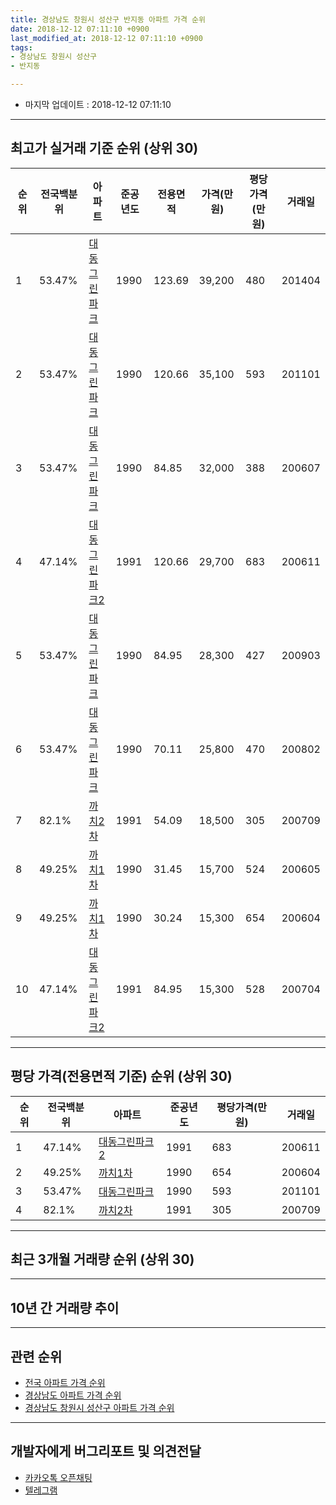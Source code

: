 ```yaml
---
title: 경상남도 창원시 성산구 반지동 아파트 가격 순위
date: 2018-12-12 07:11:10 +0900
last_modified_at: 2018-12-12 07:11:10 +0900
tags:
- 경상남도 창원시 성산구
- 반지동

---
```


* 마지막 업데이트 : 2018-12-12 07:11:10

---

## 최고가 실거래 기준 순위 (상위 30)


|순위|전국백분위|아파트|준공년도|전용면적|가격(만원)|평당가격(만원)|거래일|
|---|---|---|---|---|---|---|---|
|1|53.47%|[대동그린파크](https://search.naver.com/search.naver?query=%EA%B2%BD%EC%83%81%EB%82%A8%EB%8F%84+%EC%B0%BD%EC%9B%90%EC%8B%9C+%EC%84%B1%EC%82%B0%EA%B5%AC+%EB%B0%98%EC%A7%80%EB%8F%99+%EB%8C%80%EB%8F%99%EA%B7%B8%EB%A6%B0%ED%8C%8C%ED%81%AC)|1990|123.69|39,200|480|201404|
|2|53.47%|[대동그린파크](https://search.naver.com/search.naver?query=%EA%B2%BD%EC%83%81%EB%82%A8%EB%8F%84+%EC%B0%BD%EC%9B%90%EC%8B%9C+%EC%84%B1%EC%82%B0%EA%B5%AC+%EB%B0%98%EC%A7%80%EB%8F%99+%EB%8C%80%EB%8F%99%EA%B7%B8%EB%A6%B0%ED%8C%8C%ED%81%AC)|1990|120.66|35,100|593|201101|
|3|53.47%|[대동그린파크](https://search.naver.com/search.naver?query=%EA%B2%BD%EC%83%81%EB%82%A8%EB%8F%84+%EC%B0%BD%EC%9B%90%EC%8B%9C+%EC%84%B1%EC%82%B0%EA%B5%AC+%EB%B0%98%EC%A7%80%EB%8F%99+%EB%8C%80%EB%8F%99%EA%B7%B8%EB%A6%B0%ED%8C%8C%ED%81%AC)|1990|84.85|32,000|388|200607|
|4|47.14%|[대동그린파크2](https://search.naver.com/search.naver?query=%EA%B2%BD%EC%83%81%EB%82%A8%EB%8F%84+%EC%B0%BD%EC%9B%90%EC%8B%9C+%EC%84%B1%EC%82%B0%EA%B5%AC+%EB%B0%98%EC%A7%80%EB%8F%99+%EB%8C%80%EB%8F%99%EA%B7%B8%EB%A6%B0%ED%8C%8C%ED%81%AC2)|1991|120.66|29,700|683|200611|
|5|53.47%|[대동그린파크](https://search.naver.com/search.naver?query=%EA%B2%BD%EC%83%81%EB%82%A8%EB%8F%84+%EC%B0%BD%EC%9B%90%EC%8B%9C+%EC%84%B1%EC%82%B0%EA%B5%AC+%EB%B0%98%EC%A7%80%EB%8F%99+%EB%8C%80%EB%8F%99%EA%B7%B8%EB%A6%B0%ED%8C%8C%ED%81%AC)|1990|84.95|28,300|427|200903|
|6|53.47%|[대동그린파크](https://search.naver.com/search.naver?query=%EA%B2%BD%EC%83%81%EB%82%A8%EB%8F%84+%EC%B0%BD%EC%9B%90%EC%8B%9C+%EC%84%B1%EC%82%B0%EA%B5%AC+%EB%B0%98%EC%A7%80%EB%8F%99+%EB%8C%80%EB%8F%99%EA%B7%B8%EB%A6%B0%ED%8C%8C%ED%81%AC)|1990|70.11|25,800|470|200802|
|7|82.1%|[까치2차](https://search.naver.com/search.naver?query=%EA%B2%BD%EC%83%81%EB%82%A8%EB%8F%84+%EC%B0%BD%EC%9B%90%EC%8B%9C+%EC%84%B1%EC%82%B0%EA%B5%AC+%EB%B0%98%EC%A7%80%EB%8F%99+%EA%B9%8C%EC%B9%982%EC%B0%A8)|1991|54.09|18,500|305|200709|
|8|49.25%|[까치1차](https://search.naver.com/search.naver?query=%EA%B2%BD%EC%83%81%EB%82%A8%EB%8F%84+%EC%B0%BD%EC%9B%90%EC%8B%9C+%EC%84%B1%EC%82%B0%EA%B5%AC+%EB%B0%98%EC%A7%80%EB%8F%99+%EA%B9%8C%EC%B9%981%EC%B0%A8)|1990|31.45|15,700|524|200605|
|9|49.25%|[까치1차](https://search.naver.com/search.naver?query=%EA%B2%BD%EC%83%81%EB%82%A8%EB%8F%84+%EC%B0%BD%EC%9B%90%EC%8B%9C+%EC%84%B1%EC%82%B0%EA%B5%AC+%EB%B0%98%EC%A7%80%EB%8F%99+%EA%B9%8C%EC%B9%981%EC%B0%A8)|1990|30.24|15,300|654|200604|
|10|47.14%|[대동그린파크2](https://search.naver.com/search.naver?query=%EA%B2%BD%EC%83%81%EB%82%A8%EB%8F%84+%EC%B0%BD%EC%9B%90%EC%8B%9C+%EC%84%B1%EC%82%B0%EA%B5%AC+%EB%B0%98%EC%A7%80%EB%8F%99+%EB%8C%80%EB%8F%99%EA%B7%B8%EB%A6%B0%ED%8C%8C%ED%81%AC2)|1991|84.95|15,300|528|200704|


---

## 평당 가격(전용면적 기준) 순위 (상위 30)


|순위|전국백분위|아파트|준공년도|평당가격(만원)|거래일|
|---|---|---|---|---|---|
|1|47.14%|[대동그린파크2](https://search.naver.com/search.naver?query=%EA%B2%BD%EC%83%81%EB%82%A8%EB%8F%84+%EC%B0%BD%EC%9B%90%EC%8B%9C+%EC%84%B1%EC%82%B0%EA%B5%AC+%EB%B0%98%EC%A7%80%EB%8F%99+%EB%8C%80%EB%8F%99%EA%B7%B8%EB%A6%B0%ED%8C%8C%ED%81%AC2)|1991|683|200611|
|2|49.25%|[까치1차](https://search.naver.com/search.naver?query=%EA%B2%BD%EC%83%81%EB%82%A8%EB%8F%84+%EC%B0%BD%EC%9B%90%EC%8B%9C+%EC%84%B1%EC%82%B0%EA%B5%AC+%EB%B0%98%EC%A7%80%EB%8F%99+%EA%B9%8C%EC%B9%981%EC%B0%A8)|1990|654|200604|
|3|53.47%|[대동그린파크](https://search.naver.com/search.naver?query=%EA%B2%BD%EC%83%81%EB%82%A8%EB%8F%84+%EC%B0%BD%EC%9B%90%EC%8B%9C+%EC%84%B1%EC%82%B0%EA%B5%AC+%EB%B0%98%EC%A7%80%EB%8F%99+%EB%8C%80%EB%8F%99%EA%B7%B8%EB%A6%B0%ED%8C%8C%ED%81%AC)|1990|593|201101|
|4|82.1%|[까치2차](https://search.naver.com/search.naver?query=%EA%B2%BD%EC%83%81%EB%82%A8%EB%8F%84+%EC%B0%BD%EC%9B%90%EC%8B%9C+%EC%84%B1%EC%82%B0%EA%B5%AC+%EB%B0%98%EC%A7%80%EB%8F%99+%EA%B9%8C%EC%B9%982%EC%B0%A8)|1991|305|200709|


---

## 최근 3개월 거래량 순위 (상위 30)


<div style="width:100%;">
    <canvas id="deal_count_ranking" height="250"></canvas>
</div>


<script>
new Chart(document.getElementById("deal_count_ranking"), {
    type: 'horizontalBar',
    data: {
        labels: ['대동그린파크', '까치2차', '까치1차'],
        datasets: [{
            label: '실거래 수',
            data: [15, 2, 1],
            borderColor: "rgba(255, 0, 128, 1)",
            backgroundColor: "rgba(255, 0, 128, 0.5)",
            fill: false,
        }]
    },
    options: {
        responsive: true,
        title: {
            display: true,
            text: '최근 3개월 거래량 순위'
        },
        tooltips: {
            mode: 'index',
            intersect: false,
            callbacks: {
                title: function(tooltipItems, data) {
                    return "실거래 수:";
                },
                label: function(tooltipItem, data) {
                    return data.labels[tooltipItem.index] + ": " + tooltipItem.xLabel;
                }
            }
        },
        hover: {
            mode: 'nearest',
            intersect: true
        },
        scales: {
            xAxes: [{
                display: true,
                scaleLabel: {
                    display: true,
                    labelString: '실거래 수'
                },
                ticks: {
                    suggestedMin: 0,
                }
            }],
            yAxes: [{
                display: true,
                ticks: {
                    autoSkip: false,
                    callback: function(value, index, values) {
                        if (value.length > 15)
                            return value.substr(0, 13) + "...";
                        else
                            return value;
                    }
                },
                scaleLabel: {
                    display: false,
                }
            }]
        }
    }
});

</script>


---

## 10년 간 거래량 추이


<div style="width:100%;">
    <canvas id="deal_progress" height="250"></canvas>
</div>

<script>
new Chart(document.getElementById("deal_progress"), {
    type: 'line',
    data: {
        labels: ['200812','200901','200902','200903','200904','200905','200906','200907','200908','200909','200910','200911','200912','201001','201002','201003','201004','201005','201006','201007','201008','201009','201010','201011','201012','201101','201102','201103','201104','201105','201106','201107','201108','201109','201110','201111','201112','201201','201202','201203','201204','201205','201206','201207','201208','201209','201210','201211','201212','201301','201302','201303','201304','201305','201306','201307','201308','201309','201310','201311','201312','201401','201402','201403','201404','201405','201406','201407','201408','201409','201410','201411','201412','201501','201502','201503','201504','201505','201506','201507','201508','201509','201510','201511','201512','201601','201602','201603','201604','201605','201606','201607','201608','201609','201610','201611','201612','201701','201702','201703','201704','201705','201706','201707','201708','201709','201710','201711','201712','201801','201802','201803','201804','201805','201806','201807','201808','201809','201810','201811','201812'],
        datasets: [{
            label: '실거래 수',
            pointRadius: 1,
            data: [3, 9, 13, 15, 13, 12, 12, 13, 21, 9, 18, 19, 16, 19, 24, 31, 26, 16, 19, 10, 8, 13, 25, 20, 30, 26, 26, 16, 11, 10, 9, 7, 15, 10, 11, 12, 7, 6, 8, 9, 6, 9, 7, 4, 7, 9, 10, 11, 6, 11, 14, 13, 17, 12, 15, 7, 6, 9, 18, 12, 12, 11, 21, 30, 15, 18, 11, 9, 16, 22, 14, 24, 14, 14, 16, 32, 17, 22, 9, 14, 15, 8, 16, 6, 10, 4, 16, 27, 10, 12, 7, 14, 18, 10, 10, 7, 7, 5, 1, 6, 8, 6, 5, 2, 5, 5, 1, 4, 2, 6, 10, 5, 5, 4, 3, 3, 2, 2, 9, 9, 0],
            borderColor: "rgba(255, 201, 14, 1)",
            backgroundColor: "rgba(255, 201, 14, 0.5)",
            fill: true,
        }]
    },
    options: {
        responsive: true,
        title: {
            display: true,
            text: '10년간 거래량 추이'
        },
        tooltips: {
            mode: 'index',
            intersect: false,
        },
        hover: {
            mode: 'nearest',
            intersect: true
        },
        scales: {
            xAxes: [{
                display: true,
                scaleLabel: {
                    display: true,
                    labelString: '년/월'
                }
            }],
            yAxes: [{
                display: true,
                ticks: {
                    suggestedMin: 0,
                },
                scaleLabel: {
                    display: true,
                    labelString: '실거래 수'
                }
            }]
        }
    }
});

</script>


---

## 관련 순위

- [전국 아파트 가격 순위](https://inasie.github.io/apt-ranking/전국)
- [경상남도 아파트 가격 순위](https://inasie.github.io/apt-ranking/경상남도)
- [경상남도 창원시 성산구 아파트 가격 순위](https://inasie.github.io/apt-ranking/경상남도-창원시-성산구)


---

## 개발자에게 버그리포트 및 의견전달

- [카카오톡 오픈채팅](https://open.kakao.com/o/gLJUAP4)
- [텔레그램](https://t.me/inasie)

